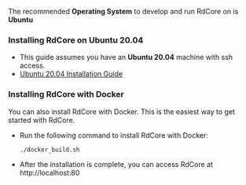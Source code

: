 The recommended **Operating System** to develop and run RdCore on is **Ubuntu**

### Installing RdCore on Ubuntu 20.04
*  This guide assumes you have an **Ubuntu 20.04** machine with ssh access.
*  [Ubuntu 20.04 Installation Guide](https://github.com/RADIUSdesk/rdcore/wiki/Prepare-RdCore-on-Ubuntu-20.04)

### Installing RdCore with Docker
You can also install RdCore with Docker. This is the easiest way to get started with RdCore.

- Run the following command to install RdCore with Docker:
    ```bash
    ./docker_build.sh
    ```
- After the installation is complete, you can access RdCore at http://localhost:80